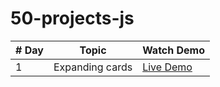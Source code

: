 # 50-projects-js

| # Day         | Topic         | Watch Demo |
| ------------- | ------------- | -----------
| 1          |      Expanding cards| [Live Demo](https://50-first-islomnumanov.netlify.app/)  |



